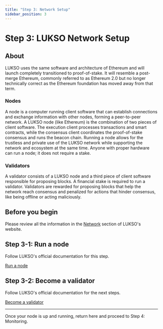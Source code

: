 ```yaml
---
title: "Step 3: Network Setup"
sidebar_position: 3
---
```


# Step 3: LUKSO Network Setup

## About 

LUKSO uses the same software and architecture of Ethereum and will launch completely transitioned to proof-of-stake. It will resemble a post-merge Ethereum, commonly referred to as Ethereum 2.0 but no longer technically correct as the Ethereum foundation has moved away from that term.

### Nodes

A node is a computer running client software that can establish connections and exchange information with other nodes, forming a peer-to-peer network. A LUKSO node (like Ethereum) is the combination of two pieces of client software. The execution client processes transactions and smart contracts, while the consensus client coordinates the proof-of-stake consensus and runs the beacon chain. Running a node allows for the trustless and private use of the LUKSO network while supporting the network and ecosystem at the same time. Anyone with proper hardware can run a node; it does not require a stake.

### Validators

A validator consists of a LUKSO node and a third piece of client software responsible for proposing blocks. A financial stake is required to run a validator. Validators are rewarded for proposing blocks that help the network reach consensus and penalized for actions that hinder consensus, like being offline or acting maliciously.

## Before you begin

Please review all the information in the [Network](https://docs.lukso.tech/networks/l16-testnet/) section of LUKSO's website.

## Step 3-1: Run a node
Follow LUKSO's official documentation for this step.

[Run a node](https://docs.lukso.tech/networks/l16-testnet/run-node)

## Step 3-2: Become a validator

Follow LUKSO's official documentation for the next steps.

[Become a validator](https://docs.lukso.tech/networks/l16-testnet/become-validator)

---

 Once your node is up and running, return here and proceed to Step 4: Monitoring.

